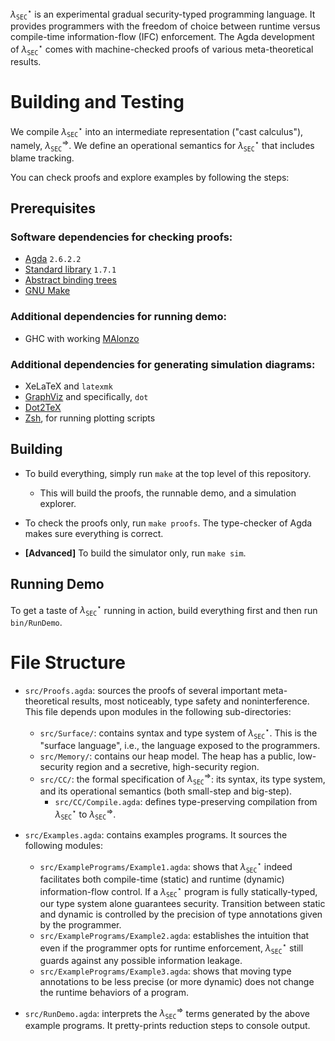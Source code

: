 $\lambda_{\mathtt{SEC}}^\star$ is an experimental gradual security-typed programming language.
It provides programmers with the freedom of choice between runtime versus compile-time
information-flow (IFC) enforcement.
The Agda development of $\lambda_{\mathtt{SEC}}^\star$ comes with machine-checked proofs of
various meta-theoretical results.

# Building and Testing

We compile $\lambda_{\mathtt{SEC}}^\star$ into an intermediate representation ("cast calculus"),
namely, $\lambda_{\mathtt{SEC}}^\Rightarrow$. We define an operational semantics for
$\lambda_{\mathtt{SEC}}^\star$ that includes blame tracking.

You can check proofs and explore examples by following the steps:

## Prerequisites

### Software dependencies for checking proofs:

- [Agda](https://wiki.portal.chalmers.se/agda) `2.6.2.2`
- [Standard library](https://github.com/agda/agda-stdlib) `1.7.1`
- [Abstract binding trees](https://github.com/jsiek/abstract-binding-trees/)
- [GNU Make](https://www.gnu.org/software/make/)

### Additional dependencies for running demo:

- GHC with working [MAlonzo](https://wiki.portal.chalmers.se/agda/Docs/MAlonzo)

### Additional dependencies for generating simulation diagrams:

- XeLaTeX and `latexmk`
- [GraphViz](https://graphviz.org/) and specifically, `dot`
- [Dot2TeX](https://dot2tex.readthedocs.io/en/latest/)
- [Zsh](https://www.zsh.org/), for running plotting scripts

## Building

+ To build everything, simply run `make` at the top level of this repository.
    - This will build the proofs, the runnable demo, and a simulation explorer.

+ To check the proofs only, run `make proofs`.
  The type-checker of Agda makes sure everything is correct.

+ **[Advanced]** To build the simulator only, run `make sim`.

## Running Demo

To get a taste of $\lambda_{\mathtt{SEC}}^\star$ running in action, 
build everything first and then run `bin/RunDemo`.

# File Structure

+ `src/Proofs.agda`: sources the proofs of several important
  meta-theoretical results, most noticeably, type safety and noninterference.
  This file depends upon modules in the following sub-directories:
  - `src/Surface/`: contains syntax and type system of
    $\lambda_{\mathtt{SEC}}^\star$. This is the "surface language",
    i.e., the language exposed to the programmers.
  - `src/Memory/`: contains our heap model. The heap has a public, low-security
    region and a secretive, high-security region.
  - `src/CC/`: the formal specification of $\lambda_{\mathtt{SEC}}^\Rightarrow$:
    its syntax, its type system, and its operational semantics (both small-step
    and big-step).
      * `src/CC/Compile.agda`: defines type-preserving compilation
        from $\lambda_{\mathtt{SEC}}^\star$ to $\lambda_{\mathtt{SEC}}^\Rightarrow$.

+ `src/Examples.agda`: contains examples programs. It sources the
  following modules:
  - `src/ExamplePrograms/Example1.agda`: shows that
    $\lambda_{\mathtt{SEC}}^\star$ indeed facilitates both compile-time
    (static) and runtime (dynamic) information-flow control.
    If a $\lambda_{\mathtt{SEC}}^\star$ program is fully statically-typed,
    our type system alone guarantees security. Transition between
    static and dynamic is controlled by the precision of type annotations
    given by the programmer.
  - `src/ExamplePrograms/Example2.agda`: establishes the
    intuition that even if the programmer opts for runtime enforcement,
    $\lambda_{\mathtt{SEC}}^\star$ still guards against any possible
    information leakage.
  - `src/ExamplePrograms/Example3.agda`: shows that moving
    type annotations to be less precise (or more dynamic) does not change
    the runtime behaviors of a program.

+ `src/RunDemo.agda`: interprets the $\lambda_{\mathtt{SEC}}^\Rightarrow$
  terms generated by the above example programs. It pretty-prints
  reduction steps to console output.
